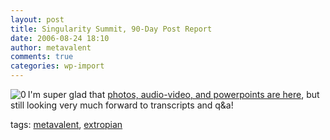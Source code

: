 ```yaml
---
layout: post
title: Singularity Summit, 90-Day Post Report
date: 2006-08-24 18:10
author: metavalent
comments: true
categories: wp-import
---
```

<!--Lead Photo --><a href="https://sss.stanford.edu/coverage/powerpoints/"><img src="https://img147.imageshack.us/img147/5558/headersubpagevu7.gif" border="0" alt="0" align="left" /></a><!-- Commentary -->



<p>I'm super glad that <a href="https://sss.stanford.edu/coverage/powerpoints/">photos, audio-video, and powerpoints are here</a>, but still looking very much forward to transcripts and q&amp;a!</p>
<!-- Tags -->
<div>tags: <a href="https://technorati.com/tag/metavalent" rel="tag">metavalent</a>, <a href="https://technorati.com/tag/extropian" rel="tag">extropian</a></div>
<!-- //End Tags -->
